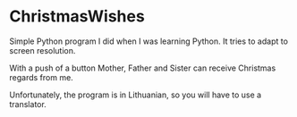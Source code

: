 # ChristmasWishes

Simple Python program I did when I was learning Python. It tries to adapt to screen resolution.

With a push of a button Mother, Father and Sister can receive Christmas regards from me.

Unfortunately, the program is in Lithuanian, so you will have to use a translator.
